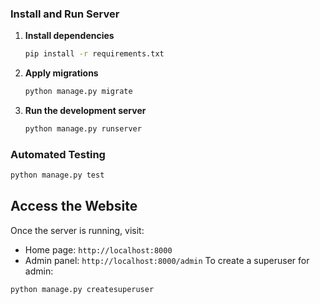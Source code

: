 ### Install and Run Server

1. **Install dependencies**
   ```bash
   pip install -r requirements.txt
   ```

2. **Apply migrations**
   ```bash
   python manage.py migrate
   ```

3. **Run the development server**
   ```bash
   python manage.py runserver
   ```

### Automated Testing
```bash
python manage.py test
```

## Access the Website
Once the server is running, visit:
- Home page: `http://localhost:8000`
- Admin panel: `http://localhost:8000/admin`
To create a superuser for admin:
```bash
python manage.py createsuperuser
```


